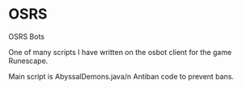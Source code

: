 # OSRS
OSRS Bots

One of many scripts I have written on the osbot client for the game Runescape.


Main script is AbyssalDemons.java/n
Antiban code to prevent bans.
